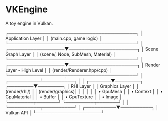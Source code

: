# VKEngine

A toy engine in Vulkan.

┌─────────────────────────────────────────┐
│          Application Layer              │
│         (main.cpp, game logic)          │
└──────────────────┬──────────────────────┘
                   │
┌──────────────────▼──────────────────────┐
│           Scene Graph Layer             │
│    (scene/, Node, SubMesh, Material)    │
└──────────────────┬──────────────────────┘
                   │
┌──────────────────▼──────────────────────┐
│      Render Layer - High Level          │
│       (render/Renderer.hpp/cpp)         │
└──────────────────┬──────────────────────┘
                   │
        ┌──────────┴──────────┐
        │                     │
┌───────▼────────┐   ┌────────▼────────┐
│  RHI Layer     │   │ Graphics Layer  │
│ (render/rhi/)  │   │(render/graphics)│
│                │   │                 │
│ • GpuMesh      │   │ • Context       │
│ • GpuMaterial  │   │ • Buffer        │
│ • GpuTexture   │   │ • Image         │
└────────┬───────┘   └─────────┬───────┘
         │                     │
         └──────────┬──────────┘
                    │
         ┌──────────▼──────────┐
         │    Vulkan API       │
         └─────────────────────┘
